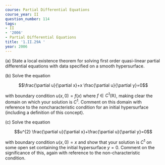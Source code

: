 ```yaml
---
course: Partial Differential Equations
course_year: II
question_number: 114
tags:
- II
- '2006'
- Partial Differential Equations
title: '1.II.29A '
year: 2006
---
```



(a) State a local existence theorem for solving first order quasi-linear partial differential equations with data specified on a smooth hypersurface.

(b) Solve the equation

$$\frac{\partial u}{\partial x}+x \frac{\partial u}{\partial y}=0$$

with boundary condition $u(x, 0)=f(x)$ where $f \in C^{1}(\mathbb{R})$, making clear the domain on which your solution is $C^{1}$. Comment on this domain with reference to the noncharacteristic condition for an initial hypersurface (including a definition of this concept).

(c) Solve the equation

$$u^{2} \frac{\partial u}{\partial x}+\frac{\partial u}{\partial y}=0$$

with boundary condition $u(x, 0)=x$ and show that your solution is $C^{1}$ on some open set containing the initial hypersurface $y=0$. Comment on the significance of this, again with reference to the non-characteristic condition.